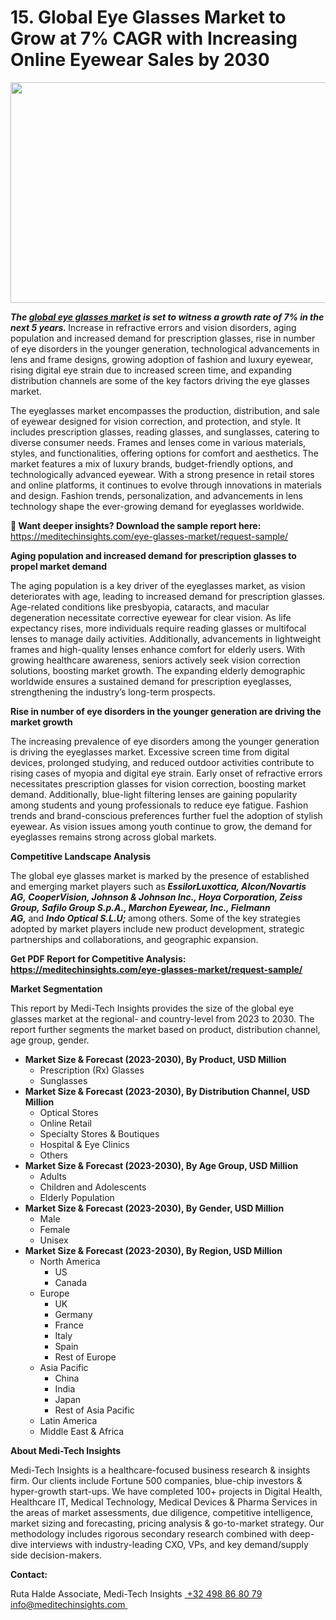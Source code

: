<H1> 15.	Global Eye Glasses Market to Grow at 7% CAGR with Increasing Online Eyewear Sales by 2030 </H1>
<img class="alignnone size-full wp-image-1665" src="http://dailyinvestorhub.com/wp-content/uploads/2025/04/Eye_Glasses5.png" alt="" width="602" height="353" />

<strong><em>The </em></strong><a href="https://meditechinsights.com/eye-glasses-market/"><strong><em>global eye glasses market</em></strong></a><strong><em> is set to witness a growth rate of 7% in the next 5 years. </em></strong>Increase in refractive errors and vision disorders, aging population and increased demand for prescription glasses, rise in number of eye disorders in the younger generation, technological advancements in lens and frame designs, growing adoption of fashion and luxury eyewear, rising digital eye strain due to increased screen time, and expanding distribution channels are some of the key factors driving the eye glasses market.

The eyeglasses market encompasses the production, distribution, and sale of eyewear designed for vision correction, and protection, and style. It includes prescription glasses, reading glasses, and sunglasses, catering to diverse consumer needs. Frames and lenses come in various materials, styles, and functionalities, offering options for comfort and aesthetics. The market features a mix of luxury brands, budget-friendly options, and technologically advanced eyewear. With a strong presence in retail stores and online platforms, it continues to evolve through innovations in materials and design. Fashion trends, personalization, and advancements in lens technology shape the ever-growing demand for eyeglasses worldwide.

<strong>🔗 Want deeper insights? Download the sample report here:</strong>
<a href="https://meditechinsights.com/eye-glasses-market/request-sample/">https://meditechinsights.com/eye-glasses-market/request-sample/</a>

<strong>Aging population and increased demand for prescription glasses to propel market demand</strong>

The aging population is a key driver of the eyeglasses market, as vision deteriorates with age, leading to increased demand for prescription glasses. Age-related conditions like presbyopia, cataracts, and macular degeneration necessitate corrective eyewear for clear vision. As life expectancy rises, more individuals require reading glasses or multifocal lenses to manage daily activities. Additionally, advancements in lightweight frames and high-quality lenses enhance comfort for elderly users. With growing healthcare awareness, seniors actively seek vision correction solutions, boosting market growth. The expanding elderly demographic worldwide ensures a sustained demand for prescription eyeglasses, strengthening the industry’s long-term prospects.

<strong>Rise in number of eye disorders in the younger generation are driving the market growth</strong>

The increasing prevalence of eye disorders among the younger generation is driving the eyeglasses market. Excessive screen time from digital devices, prolonged studying, and reduced outdoor activities contribute to rising cases of myopia and digital eye strain. Early onset of refractive errors necessitates prescription glasses for vision correction, boosting market demand. Additionally, blue-light filtering lenses are gaining popularity among students and young professionals to reduce eye fatigue. Fashion trends and brand-conscious preferences further fuel the adoption of stylish eyewear. As vision issues among youth continue to grow, the demand for eyeglasses remains strong across global markets.

<strong>Competitive Landscape Analysis</strong>

The global eye glasses market is marked by the presence of established and emerging market players such as<strong><em> EssilorLuxottica, Alcon/Novartis AG, CooperVision, Johnson &amp; Johnson Inc., Hoya Corporation, Zeiss Group, Safilo Group S.p.A., Marchon Eyewear, Inc., Fielmann AG, </em></strong>and <strong><em>Indo Optical S.L.U; </em></strong>among others. Some of the key strategies adopted by market players include new product development, strategic partnerships and collaborations, and geographic expansion.

<strong>Get PDF Report for Competitive Analysis:
</strong><a href="https://meditechinsights.com/eye-glasses-market/request-sample/"><strong>https://meditechinsights.com/eye-glasses-market/request-sample/</strong></a>

<strong>Market Segmentation</strong>

This report by Medi-Tech Insights provides the size of the global eye glasses market at the regional- and country-level from 2023 to 2030. The report further segments the market based on product, distribution channel, age group, gender.
<ul>
 	<li><strong>Market Size &amp; Forecast (2023-2030), By Product, USD Million</strong>
<ul>
 	<li>Prescription (Rx) Glasses</li>
 	<li>Sunglasses</li>
</ul>
</li>
 	<li><strong>Market Size &amp; Forecast (2023-2030), By Distribution Channel, USD Million</strong>
<ul>
 	<li>Optical Stores</li>
 	<li>Online Retail</li>
 	<li>Specialty Stores &amp; Boutiques</li>
 	<li>Hospital &amp; Eye Clinics</li>
 	<li>Others</li>
</ul>
</li>
 	<li><strong>Market Size &amp; Forecast (2023-2030), By Age Group, USD Million</strong>
<ul>
 	<li>Adults</li>
 	<li>Children and Adolescents</li>
 	<li>Elderly Population</li>
</ul>
</li>
 	<li><strong>Market Size &amp; Forecast (2023-2030), By Gender, USD Million</strong>
<ul>
 	<li>Male</li>
 	<li>Female</li>
 	<li>Unisex</li>
</ul>
</li>
 	<li><strong>Market Size &amp; Forecast (2023-2030), By Region, USD Million</strong>
<ul>
 	<li>North America
<ul>
 	<li>US</li>
 	<li>Canada</li>
</ul>
</li>
 	<li>Europe
<ul>
 	<li>UK</li>
 	<li>Germany</li>
 	<li>France</li>
 	<li>Italy</li>
 	<li>Spain</li>
 	<li>Rest of Europe</li>
</ul>
</li>
 	<li>Asia Pacific
<ul>
 	<li>China</li>
 	<li>India</li>
 	<li>Japan</li>
 	<li>Rest of Asia Pacific</li>
</ul>
</li>
 	<li>Latin America</li>
 	<li>Middle East &amp; Africa</li>
</ul>
</li>
</ul>
<strong>About Medi-Tech Insights</strong>

Medi-Tech Insights is a healthcare-focused business research &amp; insights firm. Our clients include Fortune 500 companies, blue-chip investors &amp; hyper-growth start-ups. We have completed 100+ projects in Digital Health, Healthcare IT, Medical Technology, Medical Devices &amp; Pharma Services in the areas of market assessments, due diligence, competitive intelligence, market sizing and forecasting, pricing analysis &amp; go-to-market strategy. Our methodology includes rigorous secondary research combined with deep-dive interviews with industry-leading CXO, VPs, and key demand/supply side decision-makers.

<strong>Contact:</strong>

Ruta Halde
Associate, Medi-Tech Insights
<u> +32 498 86 80 79
</u><a href="mailto:info@meditechinsights.com">info@meditechinsights.com</a><u> </u>
